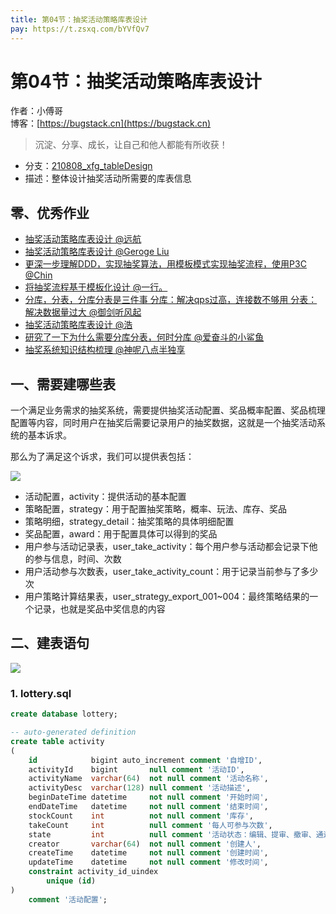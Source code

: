 ```yaml
---
title: 第04节：抽奖活动策略库表设计
pay: https://t.zsxq.com/bYVfQv7
---
```


# 第04节：抽奖活动策略库表设计

作者：小傅哥
<br/>博客：[https://bugstack.cn](https://bugstack.cn)

>沉淀、分享、成长，让自己和他人都能有所收获！

- 分支：[210808_xfg_tableDesign](https://gitcode.net/KnowledgePlanet/Lottery/-/tree/210808_xfg_tableDesign)
- 描述：整体设计抽奖活动所需要的库表信息

## 零、优秀作业

- [抽奖活动策略库表设计 @远航](https://t.zsxq.com/06RrnqJa6)
- [抽奖活动策略库表设计 @Geroge Liu](https://t.zsxq.com/06VRRFaei)
- [更深一步理解DDD，实现抽奖算法，用模板模式实现抽奖流程，使用P3C @Chin](https://t.zsxq.com/06MbMBMnu)
- [将抽奖流程基于模板化设计 @一行。](https://t.zsxq.com/06r7QJyfm)
- [分库，分表，分库分表是三件事 分库：解决qps过高，连接数不够用 分表：解决数据量过大 @御剑听风起](https://t.zsxq.com/06bYni2bY)
- [抽奖活动策略库表设计 @浩](https://t.zsxq.com/07jqneQJI)
- [研究了一下为什么需要分库分表，何时分库 @爱奋斗的小鲨鱼](https://t.zsxq.com/08bPVYcNf)
- [抽奖系统知识结构梳理 @神呢八点半独享](https://t.zsxq.com/09ZnvdhRF)

## 一、需要建哪些表

一个满足业务需求的抽奖系统，需要提供抽奖活动配置、奖品概率配置、奖品梳理配置等内容，同时用户在抽奖后需要记录用户的抽奖数据，这就是一个抽奖活动系统的基本诉求。

那么为了满足这个诉求，我们可以提供表包括：

![](/images/article/project/lottery/Part-2/4-01.png)

- 活动配置，activity：提供活动的基本配置
- 策略配置，strategy：用于配置抽奖策略，概率、玩法、库存、奖品
- 策略明细，strategy_detail：抽奖策略的具体明细配置
- 奖品配置，award：用于配置具体可以得到的奖品
- 用户参与活动记录表，user_take_activity：每个用户参与活动都会记录下他的参与信息，时间、次数
- 用户活动参与次数表，user_take_activity_count：用于记录当前参与了多少次
- 用户策略计算结果表，user_strategy_export_001~004：最终策略结果的一个记录，也就是奖品中奖信息的内容

## 二、建表语句

![](/images/article/project/lottery/Part-2/4-02.png)

### 1. lottery.sql

```sql
create database lottery;

-- auto-generated definition
create table activity
(
    id            bigint auto_increment comment '自增ID',
    activityId    bigint       null comment '活动ID',
    activityName  varchar(64)  not null comment '活动名称',
    activityDesc  varchar(128) null comment '活动描述',
    beginDateTime datetime     not null comment '开始时间',
    endDateTime   datetime     not null comment '结束时间',
    stockCount    int          not null comment '库存',
    takeCount     int          null comment '每人可参与次数',
    state         int          null comment '活动状态：编辑、提审、撤审、通过、运行、拒绝、关闭、开启',
    creator       varchar(64)  not null comment '创建人',
    createTime    datetime     not null comment '创建时间',
    updateTime    datetime     not null comment '修改时间',
    constraint activity_id_uindex
        unique (id)
)
    comment '活动配置';
```